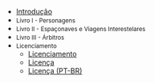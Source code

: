 - [Introdução](0_introducao.md)
- <small>Livro I - Personagens</small>
- <small>Livro II - Espaçonaves e Viagens Interestelares</small>
- <small>Livro III - Árbitros</small>
- <small>Licenciamento</small>
    + [Licenciamento](Licenciamento.md)
    + [Licença](LICENSE.md)
    + [Licença (PT-BR)](LICENSE_pt-br.md)
